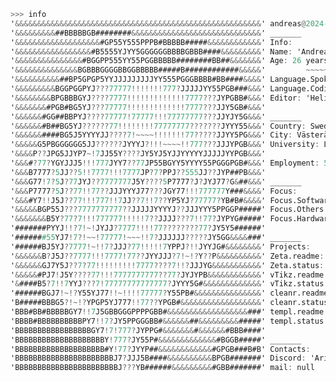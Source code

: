 ```v
>>> info
'&&&&&&&&&&&&&&&&&&&&&&&&&&&&&&&&&&&&&&&&&&&&&&&&&&&&&&&' andreas@2024-11-18
'&&&&&&&&&##BBBBBGB########&&&&&&&&&&&&&&&&&&&&&&&&&&&&&' _______
'&&&&&&&&&&&&&&&&&&&#GP55Y555PPPB#BBBBB#####&&&&&&&&&&&&' Info:
'&&&&&&&&&&&&&&&&&#B5555YJYY5GGGGGGBBBBGBBB####&&&&&&&&&' Name: 'Andreas Evensen'
'&&&&&&&&&&&&&&&#BGGPP555YY55PGGBBBBB########BB##&&&&&&&' Age: 26 years
'&&&&&&&&&&&&&&BGBBBGGGGBBGGBBBBB#####B############&&&&&'         ~~~~~ Undefined
'&&&&&&&&&&##BP5GPGP5YYJJJJJJJJJYY555PGGGBBBB#BB####&&&&' Language.Spoken: [Swedish, English]
'&&&&&&&&&BGGPGGPYJ???77777!!!!!!!777?JJJJJYY55PGB###&&&' Language.Coding: [C++, C, V, Python, Go]
'&&&&&&&&BPGBBBGYJ????7777!!!!!!!!!!!!!7777???JYPGBB#&&&' Editor: 'Helix'
'&&&&&&&#PGB#BG5YJ???77777!!!!!!!!!!!!!7777???JJY5GB#&&&' 
'&&&&&&#GG##BBPYJ????77777!77777!!!77777777???JJYJY5G&&&' _______
'&&&&&&#B##BG5YJ??????77!!!!!!!!77777777???????JYYY55&&&' Country: Sweden
'&&&&&&####BG5J5YYYYJJ????7!~~~~!!!!!!!77?????JJYY5PG&&&' City: Västerås
'&&&&&G5PBGGGGGG5JJ??????JYYYJ?!!!~~~~!!777???JJJYPGB&&&' University: Lund University -> Stockholm University
'&&&&P??JPG5JJYP7~!7JJ55Y????JY5YJ5YJJYYYYYJJJJJYYPGB&&&'                            ~~~~ Not a pointer
'&&&#?77?YGYJJJ5!!!777JYY7??77JP55BGYY5YYYY55PGGGPGB#&&&' Employment: 50% Amanuens
'&&&B7777?5JJ??5!!7777!!!7777JP?7?PPJ??555JJ??JYP##PB&&&' 
'&&&G77!7?5J?77JYJ??7777777J5Y????5P7777?J?JYJ77?G&##&&&' _______
'&&&P7777?5J??77!!77??JJJYYYJ77???JGY77!!!777777Y###&&&&' Focus:
'&&&#Y7!!J5J??77!!!777!!7JJ??7!!7??YP5YJ?77777?YB#B#&&&&' Focus.Software: ['Language Creation', 'Scripting']
'&&&&&BGP55J???7777777777??JJJJJYYYYJ??JJJYYY5PPGGP#####' Focus.Others: ['Gym', 'Outdoors']
'&&&&&&&B5Y?77?7!!!777777!!!!!7??JJJJ???7!!77?JYPYG#####' Focus.Hardware: null
'#######PYYJ!!?7!~!JYJJ?7777!!!!77????????77?JY5Y5######' 
'#######55YJ7!7?!~~!77777!~~~!!7?JJJJJJ?????JY5GG&&&&###' _______
'######BJ5YJ?7777!~!!7?JJJ?77!!!!!7YPPJ?!!JYYJG#&&&&&&&&' Projects:
'&&&&&&B?J5J??7777!!!7777!77??JYYJJJ?7!~!?Y??P&&&&&&&&&&' Zeta.readme: 'Next generation scientific language'
'&&&&&&GJ7Y5J??7?77!!!!!!!!!7777????7!!?JJJYG&&&&&&&&&&&' Zeta.status: {active: true, status: Hidden}
'&&&&&#PJ7!J5Y????77!!!7777777777??77?JYJYPB&&&&&&&&&&&&' vTikz.readme: 'Generate standalone tikz figures'
'&####B5?7!!7YYJ???7!77777777777777?JYYY5G#&&&&&&&&&&&&&' vTikz.status: {active: false, reoccupy: true}
'######BGJ7!~!?Y55YJ77!!~!!!!77777?Y55PB#&&&&&&&&&&&&&&&' cleanr.readme: 'Simply remove unwanted files'
'B#####BBBG5?!~!?YPGP5YJ777!!77??YPGB#&&&&&&&&&&&&&&&&&&' cleanr.status: {active: true, status: Hidden}
'BBB#BB#BBBBBGY7!!7J5GBBGGGPPPPGBB#&&&&&&&&&&&&&&&&&&###' templ.readme: 'Generate quick templates for latex'
'BBBB#BBBBBBBBBBPY7!!7?JY5PPGGGBB#&&&&&&##&&&&&&&&&#####' templ.status: {active: true, status: Hidden}
'BBBBBBBBBBBBBBBBBGY7!7!777?JYPPG#&&&&&&&#&&&&&&#BBB####' 
'BBBBBBBBBBBBBBBBBBBBY!777?JY55P#&&&&&&&&&&&&&#BGGB#####' _______
'BBBBBBBBBBBBBBBBBBBB#Y!77?JYYP##&&&&&&&&&&&&#GPGB###B#B' Contacts:
'BBBBBBBBBBBBBBBBBBBBBBJ7?JJJ5B####&&&&&&&&&&BPGB#######' Discord: 'Aristotes'
'BBBBBBBBBBBBBBBBBBBBBBBJ???YB######&&&&&&&&&#GBB#######' mail: null
```



<!--![Top Langs](https://github-readme-stats.vercel.app/api/top-langs/?username=thesombady&layout=compact) --->


<!---

# Hi
Welcome to my profile. In my profile you can see what I've been working on, and what types of problems I focus on.

## About myself
My name is Andreas Evensen; I'm a 25 year old male from Sweden who enjoy programming. I'm currently enrolled at Stockholm University, where I'm doing my masters in computational Physics. I graduated from Lund university with a bachelor in physics, where I focused on studies on the computational aspects of physics - my bachelor thesis work was called 'Statstics of a three-level maser' [Bachelor thesis code](../../../Bachelor-Thesis). Other studies I've done are heat-dispersion, motion of planets affected by gravitational pull, and 'slime'-evolution. 

## Langugages
My main languages are V and Python - however I have some background in the following: JS, TS, C, C++, C#, Matlab, Ruby, and Rust.

## Current project
As of right now I'm working on a project called LynX-engine; a game engine written in V. The main purpose of this project is to broaden my knowledge of shaders (GLSL via OpenGL API) and to further my understaing of certain coding aspects. In order to achieve this, the majority of the engine is written from scratch and will include its own math-engine, physics-engine and render-engine. __This project is on hold as of right now, focusing on studies and the project mentioned below__.

I'm also currently developing a programming language suited for scientific computation called _K_. It's a language of which focus on readability and mathematical 'correctness' in terms of numerical approximations and solving various equations. It's supposed to be a tool for creating simulations. If you feel interested in such a language, feel free to contact me and join the team on developing this language to its first version `v0.1.0`.

## Contact
If you wish to come in contact with me, feel free to send me an email andreas.evensen11@gmail.com or add me on discord <ins> Aristotes#2364</ins>.
--->
<!---
thesombady/thesombady is a ✨ special ✨ repository because its `README.md` (this file) appears on your GitHub profile.
You can click the Preview link to take a look at your changes.
--->

<!---

<div aling="center">
  
  ![Your Repository’s Stats](https://github-readme-stats.vercel.app/api?username=thesombady&show_icons=true)
</div>

--->
